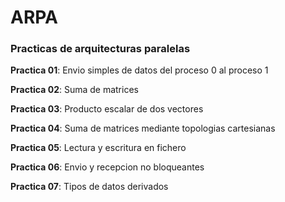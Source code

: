 # ARPA
### Practicas de arquitecturas paralelas

**Practica 01**: Envio simples de datos del proceso 0 al proceso 1

**Practica 02**: Suma de matrices

**Practica 03**: Producto escalar de dos vectores

**Practica 04**: Suma de matrices mediante topologias cartesianas

**Practica 05**: Lectura y escritura en fichero

**Practica 06**: Envio y recepcion no bloqueantes

**Practica 07**: Tipos de datos derivados